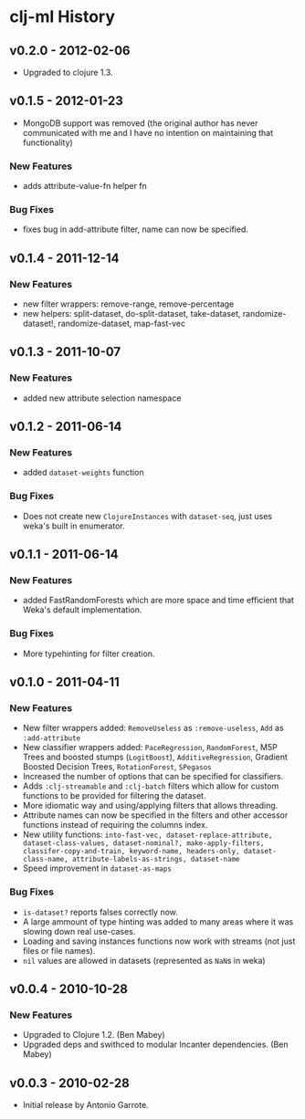# clj-ml History

## v0.2.0 - 2012-02-06

 * Upgraded to clojure 1.3.

## v0.1.5 - 2012-01-23

 * MongoDB support was removed (the original author has never
 communicated with me and I have no intention on maintaining that
 functionality)

### New Features
 * adds attribute-value-fn helper fn

### Bug Fixes
  * fixes bug in add-attribute filter, name can now be specified.

## v0.1.4 - 2011-12-14

### New Features
  * new filter wrappers: remove-range, remove-percentage
  * new helpers: split-dataset, do-split-dataset, take-dataset,
                 randomize-dataset!, randomize-dataset, map-fast-vec


## v0.1.3 - 2011-10-07

### New Features
  * added new attribute selection namespace


## v0.1.2 - 2011-06-14

### New Features
  * added `dataset-weights` function

### Bug Fixes
  * Does not create new `ClojureInstances` with `dataset-seq`, just uses weka's built in enumerator.

## v0.1.1 - 2011-06-14

### New Features
  * added FastRandomForests which are more space and time efficient that Weka's default implementation.

### Bug Fixes
  * More typehinting for filter creation.

## v0.1.0 - 2011-04-11

### New Features
  * New filter wrappers added: `RemoveUseless` as `:remove-useless`, `Add` as `:add-attribute`
  * New classifier wrappers added: `PaceRegression`, `RandomForest`, M5P Trees and boosted stumps (`LogitBoost`), `AdditiveRegression`, Gradient Boosted Decision Trees, `RotationForest`, `SPegasos`
  * Increased the number of options that can be specified for classifiers.
  * Adds `:clj-streamable` and `:clj-batch` filters which allow for custom
  functions to be provided for filtering the dataset.
  * More idiomatic way and using/applying filters that allows threading.
  * Attribute names can now be specified in the filters and other accessor functions instead of requiring the columns index.
  * New utility functions: `into-fast-vec, dataset-replace-attribute, dataset-class-values, dataset-nominal?, make-apply-filters, classifer-copy-and-train, keyword-name, headers-only, dataset-class-name, attribute-labels-as-strings, dataset-name`
  * Speed improvement in `dataset-as-maps`

### Bug Fixes
  * `is-dataset?` reports falses correctly now.
  * A large ammount of type hinting was added to many areas where it was slowing down real use-cases.
  * Loading and saving instances functions now work with streams (not just files or file names).
  * `nil` values are allowed in datasets (represented as `NaN`s in weka)


## v0.0.4 - 2010-10-28

### New Features
  * Upgraded to Clojure 1.2. (Ben Mabey)
  * Upgraded deps and swithced to modular Incanter dependencies. (Ben Mabey)



## v0.0.3 - 2010-02-28

 * Initial release by Antonio Garrote.
